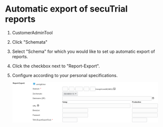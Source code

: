 # Automatic export of secuTrial reports

1. CustomerAdminTool
2. Click "Schemata"
3. Select "Schema" for which you would like to set up automatic export of reports.
4. Click the checkbox next to "Report-Export".
5. Configure according to your personal specifications.

    ![auto_rep_exp_cfg](fig/auto_rep_exp_cfg.png "auto_rep_exp_cfg")

